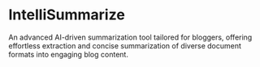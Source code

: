 # IntelliSummarize
An advanced AI-driven summarization tool tailored for bloggers, offering effortless extraction and concise summarization of diverse document formats into engaging blog content.
